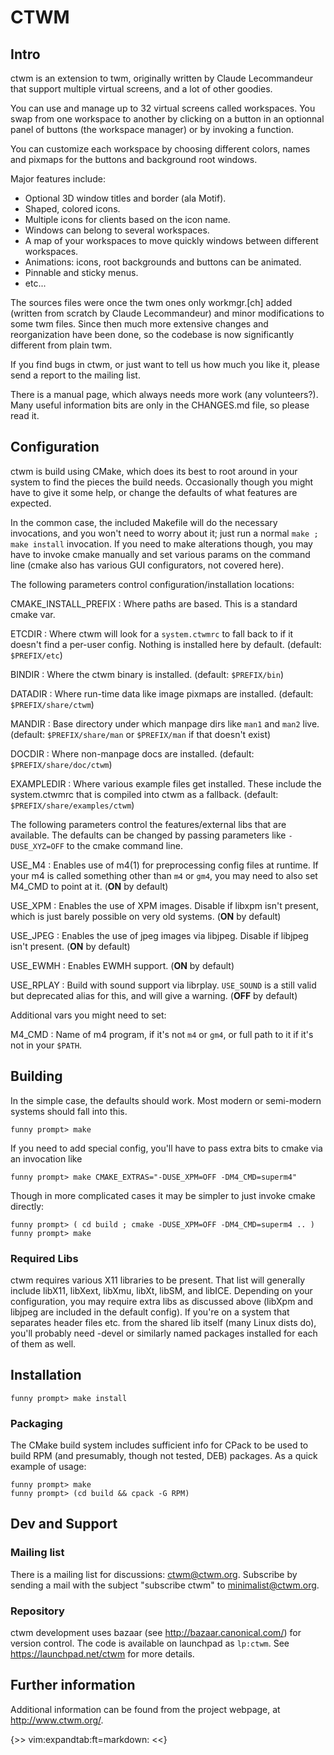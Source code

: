 # CTWM

## Intro

ctwm is an extension to twm, originally written by Claude Lecommandeur
that support multiple virtual screens, and a lot of other goodies.

You can use and manage up to 32 virtual screens called workspaces.  You
swap from one workspace to another by clicking on a button in an
optionnal panel of buttons (the workspace manager) or by invoking a
function.

You can customize each workspace by choosing different colors, names and
pixmaps for the buttons and background root windows.

Major features include:

* Optional 3D window titles and border (ala Motif).
* Shaped, colored icons.
* Multiple icons for clients based on the icon name.
* Windows can belong to several workspaces.
* A map of your workspaces to move quickly windows between
   different workspaces.
* Animations: icons, root backgrounds and buttons can be animated.
* Pinnable and sticky menus.
* etc...

The sources files were once the twm ones only workmgr.[ch] added (written
from scratch by Claude Lecommandeur) and minor modifications to some twm
files.  Since then much more extensive changes and reorganization have
been done, so the codebase is now significantly different from plain twm.

If you find bugs in ctwm, or just want to tell us how much you like it,
please send a report to the mailing list.

There is a manual page, which always needs more work (any volunteers?).
Many useful information bits are only in the CHANGES.md file, so please
read it.


## Configuration

ctwm is build using CMake, which does its best to root around in your
system to find the pieces the build needs.  Occasionally though you might
have to give it some help, or change the defaults of what features are
expected.

In the common case, the included Makefile will do the necessary
invocations, and you won't need to worry about it; just run a normal
`make ; make install` invocation.  If you need to make alterations
though, you may have to invoke cmake manually and set various params on
the command line (cmake also has various GUI configurators, not covered
here).

The following parameters control configuration/installation locations:

CMAKE_INSTALL_PREFIX
:       Where paths are based.  This is a standard cmake var.

ETCDIR
:       Where ctwm will look for a `system.ctwmrc` to fall back to if it
        doesn't find a per-user config.  Nothing is installed here by
        default.
        (default: `$PREFIX/etc`)

BINDIR
:       Where the ctwm binary is installed.
        (default: `$PREFIX/bin`)

DATADIR
:       Where run-time data like image pixmaps are installed.
        (default: `$PREFIX/share/ctwm`)

MANDIR
:       Base directory under which manpage dirs like `man1` and `man2`
        live.
        (default: `$PREFIX/share/man` or `$PREFIX/man` if that doesn't exist)

DOCDIR
:       Where non-manpage docs are installed.
        (default: `$PREFIX/share/doc/ctwm`)

EXAMPLEDIR
:       Where various example files get installed.  These include the
        system.ctwmrc that is compiled into ctwm as a fallback.
        (default: `$PREFIX/share/examples/ctwm`)


The following parameters control the features/external libs that are
available.  The defaults can be changed by passing parameters like
`-DUSE_XYZ=OFF` to the cmake command line.

USE_M4
:       Enables use of m4(1) for preprocessing config files at runtime.
        If your m4 is called something other than `m4` or `gm4`, you may
        need to also set M4_CMD to point at it.
        (**ON** by default)

USE_XPM
:       Enables the use of XPM images.  Disable if libxpm isn't present,
        which is just barely possible on very old systems.
        (**ON** by default)

USE_JPEG
:       Enables the use of jpeg images via libjpeg.  Disable if libjpeg
        isn't present.
        (**ON** by default)

USE_EWMH
:       Enables EWMH support.
        (**ON** by default)

USE_RPLAY
:       Build with sound support via librplay.  `USE_SOUND` is a still
        valid but deprecated alias for this, and will give a warning.
        (**OFF** by default)


Additional vars you might need to set:

M4_CMD
:       Name of m4 program, if it's not `m4` or `gm4`, or full path to it
        if it's not in your `$PATH`.


## Building

In the simple case, the defaults should work.  Most modern or semi-modern
systems should fall into this.

    funny prompt> make

If you need to add special config, you'll have to pass extra bits to
cmake via an invocation like

    funny prompt> make CMAKE_EXTRAS="-DUSE_XPM=OFF -DM4_CMD=superm4"

Though in more complicated cases it may be simpler to just invoke cmake
directly:

    funny prompt> ( cd build ; cmake -DUSE_XPM=OFF -DM4_CMD=superm4 .. )
    funny prompt> make

### Required Libs

ctwm requires various X11 libraries to be present.  That list will
generally include libX11, libXext, libXmu, libXt, libSM, and libICE.
Depending on your configuration, you may require extra libs as discussed
above (libXpm and libjpeg are included in the default config).  If you're
on a system that separates header files etc. from the shared lib itself
(many Linux dists do), you'll probably need -devel or similarly named
packages installed for each of them as well.



## Installation

    funny prompt> make install

### Packaging

The CMake build system includes sufficient info for CPack to be used to
build RPM (and presumably, though not tested, DEB) packages.  As a quick
example of usage:

    funny prompt> make
    funny prompt> (cd build && cpack -G RPM)


## Dev and Support

### Mailing list

There is a mailing list for discussions: <ctwm@ctwm.org>.  Subscribe by
sending a mail with the subject "subscribe ctwm" to
<minimalist@ctwm.org>.

### Repository

ctwm development uses bazaar (see <http://bazaar.canonical.com/>) for
version control.  The code is available on launchpad as `lp:ctwm`.  See
<https://launchpad.net/ctwm> for more details.


## Further information

Additional information can be found from the project webpage, at
<http://www.ctwm.org/>.


{>>
 vim:expandtab:ft=markdown:
<<}
